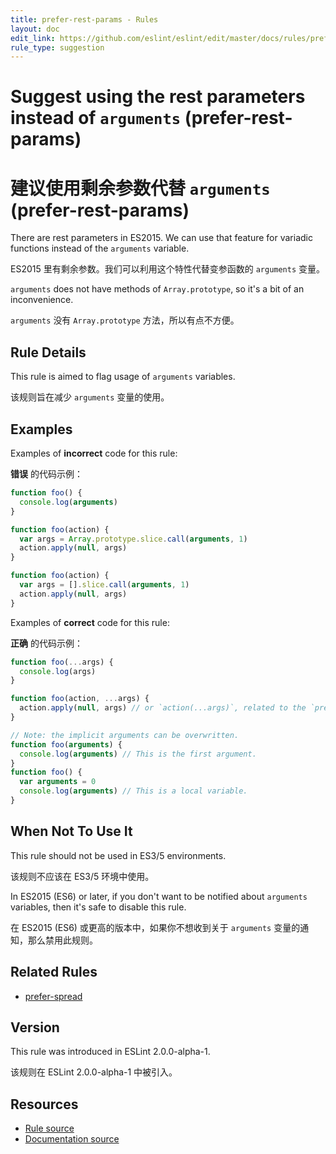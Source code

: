 ```yaml
---
title: prefer-rest-params - Rules
layout: doc
edit_link: https://github.com/eslint/eslint/edit/master/docs/rules/prefer-rest-params.md
rule_type: suggestion
---
```


<!-- Note: No pull requests accepted for this file. See README.md in the root directory for details. -->

# Suggest using the rest parameters instead of `arguments` (prefer-rest-params)

# 建议使用剩余参数代替 `arguments` (prefer-rest-params)

There are rest parameters in ES2015.
We can use that feature for variadic functions instead of the `arguments` variable.

ES2015 里有剩余参数。我们可以利用这个特性代替变参函数的 `arguments` 变量。

`arguments` does not have methods of `Array.prototype`, so it's a bit of an inconvenience.

`arguments` 没有 `Array.prototype` 方法，所以有点不方便。

## Rule Details

This rule is aimed to flag usage of `arguments` variables.

该规则旨在减少 `arguments` 变量的使用。

## Examples

Examples of **incorrect** code for this rule:

**错误** 的代码示例：

```js
function foo() {
  console.log(arguments)
}

function foo(action) {
  var args = Array.prototype.slice.call(arguments, 1)
  action.apply(null, args)
}

function foo(action) {
  var args = [].slice.call(arguments, 1)
  action.apply(null, args)
}
```

Examples of **correct** code for this rule:

**正确** 的代码示例：

```js
function foo(...args) {
  console.log(args)
}

function foo(action, ...args) {
  action.apply(null, args) // or `action(...args)`, related to the `prefer-spread` rule.
}

// Note: the implicit arguments can be overwritten.
function foo(arguments) {
  console.log(arguments) // This is the first argument.
}
function foo() {
  var arguments = 0
  console.log(arguments) // This is a local variable.
}
```

## When Not To Use It

This rule should not be used in ES3/5 environments.

该规则不应该在 ES3/5 环境中使用。

In ES2015 (ES6) or later, if you don't want to be notified about `arguments` variables, then it's safe to disable this rule.

在 ES2015 (ES6) 或更高的版本中，如果你不想收到关于 `arguments` 变量的通知，那么禁用此规则。

## Related Rules

- [prefer-spread](https://cn.eslint.org/docs/rules/prefer-spread)

## Version

This rule was introduced in ESLint 2.0.0-alpha-1.

该规则在 ESLint 2.0.0-alpha-1 中被引入。

## Resources

- [Rule source](https://github.com/eslint/eslint/tree/master/lib/rules/prefer-rest-params.js)
- [Documentation source](https://github.com/eslint/eslint/tree/master/docs/rules/prefer-rest-params.md)
